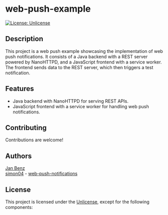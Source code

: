 # web-push-example

[![License: Unlicense](https://img.shields.io/badge/license-Unlicense-blue.svg)](http://unlicense.org/)

## Description

This project is a web push example showcasing the implementation of web push notifications. It consists of a Java backend with a REST server powered by NanoHTTPD, and a JavaScript frontend with a service worker. The frontend sends data to the REST server, which then triggers a test notification.

## Features

- Java backend with NanoHTTPD for serving REST APIs.
- JavaScript frontend with a service worker for handling web push notifications.

## Contributing

Contributions are welcome!

## Authors

[Jan Benz](https://github.com/janbnz) <br>
[simon04](https://github.com/simon04) - [web-push-notifications](https://github.com/simon04/web-push-notifications) 

## License

This project is licensed under the [Unlicense](http://unlicense.org/), except for the following components:
